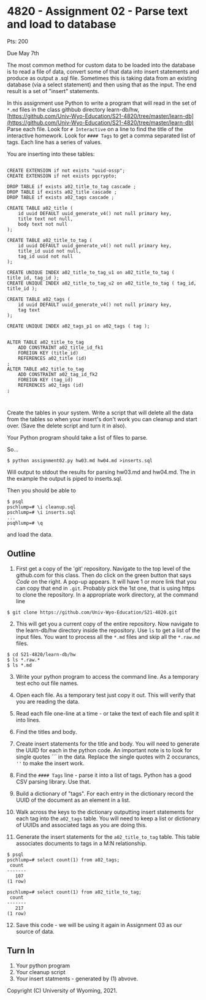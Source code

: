 





<style>
.pagebreak { page-break-before: always; }
.half { height: 200px; }
</style>





4820 - Assignment 02 - Parse text and load to database
===========================================================================================================================


Pts: 200

Due May 7th



The most common method for custom data to be loaded into the database is to read
a file of data, convert some of that data into insert statements and produce
as output a .sql file.  Sometimes this is taking data from an existing database (via a select statement)
and then using that as the input.  The end result is a set of "insert" statements.

In this assignment use Python to write a program that will read in the set of `*.md` files in
the class githbub directory learn-db/hw, [https://github.com/Univ-Wyo-Education/S21-4820/tree/master/learn-db](https://github.com/Univ-Wyo-Education/S21-4820/tree/master/learn-db)
Parse each file.  Look for `# Interactive` on a line to find the title of the interactive homework.
Look for `#### Tags` to get a comma separated list of tags.
Each line has a series of values.

You are inserting into these tables:

```

CREATE EXTENSION if not exists "uuid-ossp";
CREATE EXTENSION if not exists pgcrypto;

DROP TABLE if exists a02_title_to_tag cascade ;
DROP TABLE if exists a02_title cascade ;
DROP TABLE if exists a02_tags cascade ;

CREATE TABLE a02_title (
	id uuid DEFAULT uuid_generate_v4() not null primary key,
	title text not null,
	body text not null
);

CREATE TABLE a02_title_to_tag (
	id uuid DEFAULT uuid_generate_v4() not null primary key,
	title_id uuid not null,
	tag_id uuid not null
);

CREATE UNIQUE INDEX a02_title_to_tag_u1 on a02_title_to_tag ( title_id, tag_id );
CREATE UNIQUE INDEX a02_title_to_tag_u2 on a02_title_to_tag ( tag_id, title_id );

CREATE TABLE a02_tags (
	id uuid DEFAULT uuid_generate_v4() not null primary key,
	tag text
);

CREATE UNIQUE INDEX a02_tags_p1 on a02_tags ( tag );


ALTER TABLE a02_title_to_tag 
	ADD CONSTRAINT a02_title_id_fk1
	FOREIGN KEY (title_id)
	REFERENCES a02_title (id)
;
ALTER TABLE a02_title_to_tag 
	ADD CONSTRAINT a02_tag_id_fk2
	FOREIGN KEY (tag_id)
	REFERENCES a02_tags (id)
;



```

Create the tables in your system.  Write a script that will delete all the data from the tables so 
when your insert's don't work you can cleanup and start over.  (Save the delete script and turn it in also).

Your Python program should take a list of files to parse.

So...

```
$ python assignment02.py hw03.md hw04.md >inserts.sql
```

Will output to stdout the results for parsing hw03.md and hw04.md.  The in the example
the output is piped to inserts.sql.

Then you should be able to

```
$ psql
pschlump=# \i cleanup.sql
pschlump=# \i inserts.sql
...
psqhlump=# \q
```

and load the data.


Outline
-----------------------------------------------------------

1. First get a copy of the 'git' repository.   Navigate to the top level of the github.com for this class.
Then do click on the green button that says *Code* on the right.  A pop-up appears.  It will have 1 or more link that you can copy that
end in `.git`.   Probably pick the 1st one, that is using https to clone the repository.  In a appropriate work directory, at the command line

```
$ git clone https://github.com/Univ-Wyo-Education/S21-4820.git
```

2. This will get you a current copy of the entire repository.   Now navigate to the learn-db/hw directory inside the repository.
Use `ls` to get a list of the input files.  You want to process all the `*.md` files and skip all the `*.raw.md` files.

```
$ cd S21-4820/learn-db/hw
$ ls *.raw.*
$ ls *.md
```

3. Write your python program to access the command line.  As a temporary test echo out file names.

4. Open each file.  As a temporary test just copy it out.  This will verify that you are reading the data.

5. Read each file one-line at a time - or take the text of each file and split it into lines.

6. Find the titles and body.

7. Create insert statements for the title and body.  You will need to generate the UUID for each in the
python code.   An important note is to look for single quotes ``` in the data.  Replace the single quotes
with 2 occurancs, `''` to make the insert work.

8. Find the `#### Tags` line - parse it into a list of tags.  Python has a good CSV parsing library.  Use that.

9. Build a dictionary of "tags".  For each entry in the dictionary record the UUID of the document as an element in a list.

10. Walk across the keys to the dictionary outputting insert statements for each tag into the `a02_tags` table.   You will need
to keep a list or dictionary of UUIDs and associated tags as you are doing this.

11. Generate the insert statements for the `a02_title_to_tag` table.    This table associates documents to tags in a M:N relationship.

```
$ psql
pschlump=# select count(1) from a02_tags;
 count 
-------
   107
(1 row)

pschlump=# select count(1) from a02_title_to_tag;
 count 
-------
   217
(1 row)

```


12. Save this code - we will be using it again in Assignment 03 as our source of data.



Turn In
-------------------

1. Your python program
2. Your cleanup script
3. Your insert statments - generated by (1) abvove.




Copyright (C) University of Wyoming, 2021.

